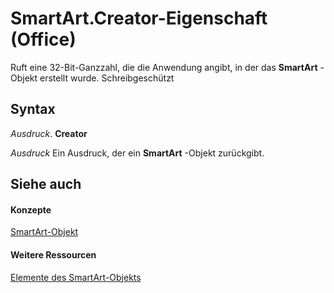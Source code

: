 
# SmartArt.Creator-Eigenschaft (Office)

Ruft eine 32-Bit-Ganzzahl, die die Anwendung angibt, in der das  **SmartArt** -Objekt erstellt wurde. Schreibgeschützt


## Syntax

 _Ausdruck_. **Creator**

 _Ausdruck_ Ein Ausdruck, der ein **SmartArt** -Objekt zurückgibt.


## Siehe auch


#### Konzepte


[SmartArt-Objekt](24332c9b-87c9-7678-9d9f-9e25f2370afc.md)
#### Weitere Ressourcen


[Elemente des SmartArt-Objekts](http://msdn.microsoft.com/library/60a9e7bf-8948-2c30-f206-61e7c46c1928%28Office.15%29.aspx)